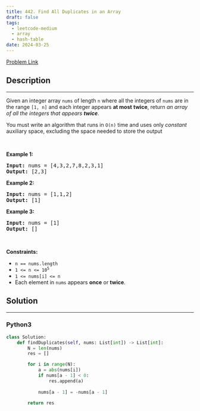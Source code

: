 ```yaml
---
title: 442. Find All Duplicates in an Array
draft: false
tags: 
  - leetcode-medium
  - array
  - hash-table
date: 2024-03-25
---
```


[Problem Link](https://leetcode.com/problems/find-all-duplicates-in-an-array/)

## Description

---
<p>Given an integer array <code>nums</code> of length <code>n</code> where all the integers of <code>nums</code> are in the range <code>[1, n]</code> and each integer appears <strong>at most</strong> <strong>twice</strong>, return <em>an array of all the integers that appears <strong>twice</strong></em>.</p>

<p>You must write an algorithm that runs in <code>O(n)</code> time and uses only <em>constant</em> auxiliary space, excluding the space needed to store the output</p>

<p>&nbsp;</p>
<p><strong class="example">Example 1:</strong></p>
<pre><strong>Input:</strong> nums = [4,3,2,7,8,2,3,1]
<strong>Output:</strong> [2,3]
</pre><p><strong class="example">Example 2:</strong></p>
<pre><strong>Input:</strong> nums = [1,1,2]
<strong>Output:</strong> [1]
</pre><p><strong class="example">Example 3:</strong></p>
<pre><strong>Input:</strong> nums = [1]
<strong>Output:</strong> []
</pre>
<p>&nbsp;</p>
<p><strong>Constraints:</strong></p>

<ul>
	<li><code>n == nums.length</code></li>
	<li><code>1 &lt;= n &lt;= 10<sup>5</sup></code></li>
	<li><code>1 &lt;= nums[i] &lt;= n</code></li>
	<li>Each element in <code>nums</code> appears <strong>once</strong> or <strong>twice</strong>.</li>
</ul>


## Solution

---
### Python3
``` py title='find-all-duplicates-in-an-array'
class Solution:
    def findDuplicates(self, nums: List[int]) -> List[int]:
        N = len(nums)
        res = []

        for i in range(N):
            a = abs(nums[i])
            if nums[a - 1] < 0:
                res.append(a)
            
            nums[a - 1] = -nums[a - 1]
        
        return res
```

